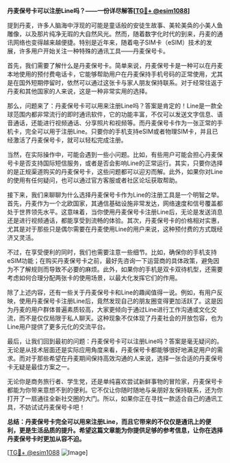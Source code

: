 **丹麦保号卡可以注册Line吗？——一份详尽解答[[TG💪+ @esim1088](https://t.me/s/esim1088)]**

提到丹麦，许多人脑海中浮现的可能是童话般的安徒生故事、美轮美奂的小美人鱼雕像，以及那片纯净无瑕的大自然风光。然而，随着数字化时代的到来，丹麦的通讯网络也变得越来越便捷。特别是近年来，随着电子SIM卡（eSIM）技术的发展，许多用户开始关注一种特殊的通讯工具——丹麦保号卡。

首先，我们需要了解什么是丹麦保号卡。简单来说，丹麦保号卡是一种可以在丹麦本地使用的预付费电话卡，它能够帮助用户在丹麦保持手机号码的正常使用，尤其是在国外短期停留时，依然可以通过这张卡与家人朋友保持联系。对于经常往返于丹麦和其他国家的人来说，这是一种非常实用的选择。

那么，问题来了：丹麦保号卡可以用来注册Line吗？答案是肯定的！Line是一款全球范围内都非常流行的即时通讯软件，它的功能丰富，不仅可以发送文字信息、语音通话，还能进行视频通话、分享照片和视频等。而丹麦保号卡作为一张正常的手机卡，完全可以用于注册Line。只要你的手机支持eSIM或者物理SIM卡，并且已经激活了丹麦保号卡，就可以轻松完成注册。

当然，在实际操作中，可能会遇到一些小问题。比如，有些用户可能会担心丹麦保号卡是否支持国际短信服务，或者是否会影响Line的正常运行。其实，只要你选择的是正规渠道购买的丹麦保号卡，这些问题都可以迎刃而解。此外，如果你对Line的使用有任何疑问，也可以通过官方客服或者社区论坛获取帮助。

接下来，我们来聊聊为什么选择丹麦保号卡作为Line的注册工具是一个明智之举。首先，丹麦作为一个北欧国家，其通信基础设施非常发达，网络速度和信号覆盖都处于世界领先水平。这意味着，当你使用丹麦保号卡注册Line后，无论是发送消息还是进行视频通话，都能享受到流畅的体验。其次，丹麦保号卡的价格相对实惠，尤其是对于那些只是偶尔需要在丹麦使用Line的用户来说，这种预付费的方式既经济又灵活。

不过，在享受便利的同时，我们也需要注意一些细节。比如，确保你的手机支持eSIM功能；在购买丹麦保号卡之前，最好先咨询一下运营商的具体政策，避免因为不了解规则而导致不必要的麻烦。此外，如果你的手机是双卡双待机型，还需要考虑如何合理分配两张卡的使用场景，以最大化发挥它们的作用。

除了上述内容，还有一些关于丹麦保号卡和Line的趣闻值得一说。例如，有用户反映，使用丹麦保号卡注册Line后，竟然发现自己的朋友圈变得更加活跃了。这是因为丹麦的用户群体普遍素质较高，大家更倾向于通过Line进行工作沟通或文化交流，而不是仅仅局限于私人聊天。这种现象不仅体现了丹麦社会的开放包容，也为Line用户提供了更多元化的交流平台。

最后，让我们回到最初的问题：丹麦保号卡可以注册Line吗？答案是毫无疑问的。无论是从技术层面还是实际应用角度来看，丹麦保号卡都能够很好地满足用户的需求。而对于那些希望在丹麦期间保持高效沟通的人来说，选择一张合适的丹麦保号卡无疑是最佳方案之一。

无论你是商务旅行者、学生党，还是单纯喜欢尝试新鲜事物的冒险家，丹麦保号卡都能为你带来意想不到的便利。它不仅让你随时随地与亲朋好友保持联系，还为你打开了一扇通往全新社交圈的大门。所以，如果你正在寻找一款适合自己的通讯工具，不妨试试丹麦保号卡吧！

**总结：丹麦保号卡完全可以用来注册Line，而且它带来的不仅仅是通讯上的便利，更是生活品质的提升。希望这篇文章能为你提供足够的参考信息，让你在选择丹麦保号卡时更加从容不迫。**

[[TG💪+ @esim1088](https://t.me/s/esim1088) ![Image](https://i.postimg.cc/4NQfJmqS/Snipaste-2025-05-13-00-14-12.png)]